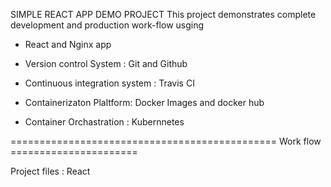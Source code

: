 SIMPLE REACT APP DEMO PROJECT
This project demonstrates complete development and production work-flow usging

- React and Nginx app

- Version control System : Git and Github

- Continuous integration system : Travis CI

- Containerizaton Plaltform: Docker Images and docker hub

- Container Orchastration : Kubernnetes


============================================== Work flow ======================

Project files :
React 

